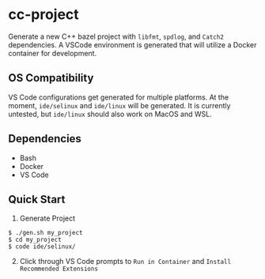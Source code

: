 # cc-project

Generate a new C++ bazel project with `libfmt`, `spdlog`, and `Catch2` dependencies. A VSCode environment is generated that will utilize a Docker container for development.

## OS Compatibility

VS Code configurations get generated for multiple platforms. At the moment, `ide/selinux` and `ide/linux` will be generated. It is currently untested, but `ide/linux` should also work on MacOS and WSL.

## Dependencies

* Bash
* Docker
* VS Code

## Quick Start

1. Generate Project
```
$ ./gen.sh my_project
$ cd my_project
$ code ide/selinux/
```
2. Click through VS Code prompts to `Run in Container` and `Install Recommended Extensions`


